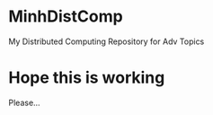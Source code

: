 # MinhDistComp
My Distributed Computing Repository for Adv Topics

# Hope this is working

Please...
